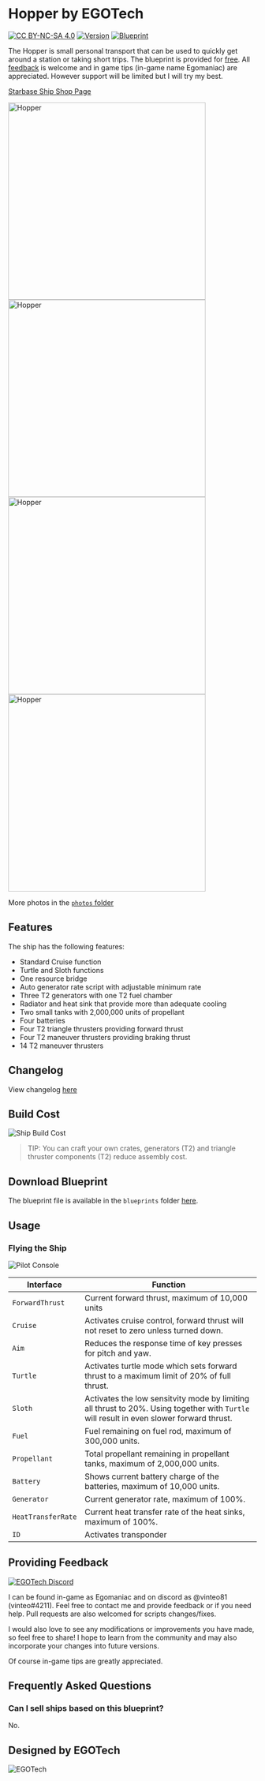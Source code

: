 # Hopper by EGOTech

[![CC BY-NC-SA 4.0](https://img.shields.io/badge/License-CC%20BY--NC--SA%204.0-lightgrey.svg)](http://creativecommons.org/licenses/by-nc-sa/4.0/)
[![Version](https://img.shields.io/static/v1?label=Version&message=1.1.0&color=blue)](#changelog)
[![Blueprint](https://img.shields.io/static/v1?label=Blueprint&message=Free%20Download&color=brightgreen)](#download-blueprint)

The Hopper is small personal transport that can be used to quickly get around a station or taking short trips.
The blueprint is provided for [free](#download-blueprint). All [feedback](#providing-feedback) is welcome and in game tips (in-game name Egomaniac) are appreciated. However support will be limited but I will try my best.

[Starbase Ship Shop Page](https://sb-creators.org/makers/Egomaniac/ship/%5BFREE%5D%20Hopper)

<img src="photos/20220724201746_1.jpg" alt="Hopper" width="400" /> <img src="photos/20220724201806_1.jpg" alt="Hopper" width="400" /> <img src="photos/20220724173314_1.jpg" alt="Hopper" width="400" />
<img src="photos/20220724201752_1.jpg" alt="Hopper" width="400" />

More photos in the [`photos` folder](photos)

## Features

The ship has the following features:

- Standard Cruise function
- Turtle and Sloth functions
- One resource bridge
- Auto generator rate script with adjustable minimum rate
- Three T2 generators with one T2 fuel chamber
- Radiator and heat sink that provide more than adequate cooling
- Two small tanks with 2,000,000 units of propellant
- Four batteries
- Four T2 triangle thrusters providing forward thrust
- Four T2 maneuver thrusters providing braking thrust
- 14 T2 maneuver thrusters

## Changelog

View changelog [here](CHANGELOG.md)

## Build Cost

![Ship Build Cost](images/build_cost.png)

> TIP: You can craft your own crates, generators (T2) and triangle thruster components (T2) reduce assembly cost.

## Download Blueprint

The blueprint file is available in the `blueprints` folder [here](https://github.com/EGO-Tech/starbase-ships/raw/main/hopper/blueprints/hopper.fbe).

## Usage

### Flying the Ship

![Pilot Console](images/pilot_console.jpg)

| Interface | Function |
|---|---|
| `ForwardThrust` | Current forward thrust, maximum of 10,000 units |
| `Cruise` | Activates cruise control, forward thrust will not reset to zero unless turned down. |
| `Aim` | Reduces the response time of key presses for pitch and yaw. |
| `Turtle` | Activates turtle mode which sets forward thrust to a maximum limit of 20% of full thrust. |
| `Sloth` | Activates the low sensitvity mode by limiting all thrust to 20%. Using together with `Turtle` will result in even slower forward thrust. |
| `Fuel` | Fuel remaining on fuel rod, maximum of 300,000 units. |
| `Propellant` | Total propellant remaining in propellant tanks, maximum of 2,000,000 units. |
| `Battery` | Shows current battery charge of the batteries, maximum of 10,000 units. |
| `Generator` | Current generator rate, maximum of 100%. |
| `HeatTransferRate` | Current heat transfer rate of the heat sinks, maximum of 100%. |
| `ID` | Activates transponder |

## Providing Feedback

[![EGOTech Discord](https://discordapp.com/api/guilds/1013328685564178472/widget.png?style=banner2)](https://discord.gg/BKwVGvncmN)

I can be found in-game as Egomaniac and on discord as @vinteo81 (vinteo#4211). Feel free to contact me and provide feedback or if you need help. Pull requests are also welcomed for scripts changes/fixes.

I would also love to see any modifications or improvements you have made, so feel free to share! I hope to learn from the community and may also incorporate your changes into future versions.

Of course in-game tips are greatly appreciated.

## Frequently Asked Questions

### Can I sell ships based on this blueprint?

No.

## Designed by EGOTech

![EGOTech](../others/egotech/logos/egotech_logo_light.png)
